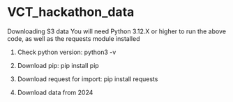 # VCT_hackathon_data

Downloading S3 data 
You will need Python 3.12.X or higher to run the above code, as well as the requests module installed

1. Check python version: 
python3 -v

2. Download pip:
pip install pip

3. Download request for import:
pip install requests

4. Download data from 2024
